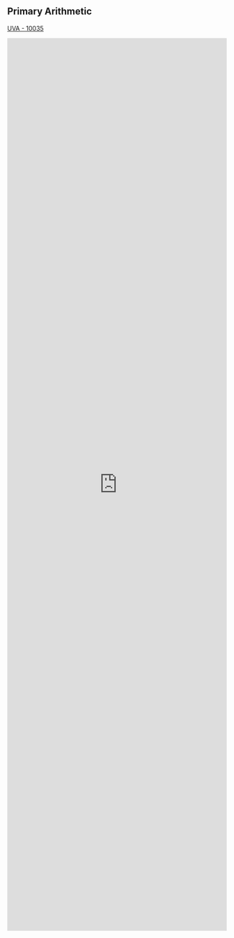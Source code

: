 ## Primary Arithmetic

[UVA - 10035 ](https://vjudge.net/problem/UVA-10035/origin)

<iframe id="frame-description" src="https://vjudge.net/problem/description/3175484822135100?1369862513000" width="100%" height="2048px" frameborder="0" scrolling="no"></iframe>
